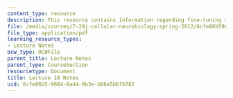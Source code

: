 ```yaml
---
content_type: resource
description: This resource contains information regarding fine-tuning synaptic connections.
file: /media/courses/7-29j-cellular-neurobiology-spring-2012/6cfe86b596848a449b3eb08a5b6fb782_MIT7_29JS12_lecture18.pdf
file_type: application/pdf
learning_resource_types:
- Lecture Notes
ocw_type: OCWFile
parent_title: Lecture Notes
parent_type: CourseSection
resourcetype: Document
title: Lecture 18 Notes
uid: 6cfe86b5-9684-8a44-9b3e-b08a5b6fb782
---
```

